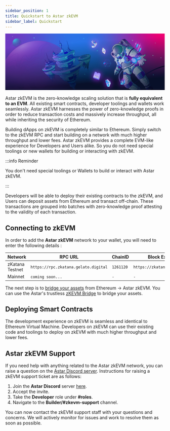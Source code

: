 ```yaml
---
sidebar_position: 1
title: Quickstart to Astar zkEVM
sidebar_label: Quickstart
---
```

![Documentation of all the resources builders need in order to start testing, deploying and interacting with smart contracts on the Astar network](../img/build.png)

Astar zkEVM is the zero-knowledge scaling solution that is **fully equivalent to an EVM**. All existing smart contracts, developer toolings and wallets work seamlessly. Astar zkEVM harnesses the power of zero-knowledge proofs in order to reduce transaction costs and massively increase throughput, all while inheriting the security of Ethereum.

Building dApps on zkEVM is completely similar to Ethereum. Simply switch to the zkEVM RPC and start building on a network with much higher throughput and lower fees. Astar zkEVM provides a complete EVM-like experience for Developers and Users alike. So you do not need special toolings or new wallets for building or interacting with zkEVM.

:::info Reminder

You don't need special toolings or Wallets to build or interact with Astar zkEVM.

:::

Developers will be able to deploy their existing contracts to the zkEVM, and Users can deposit assets from Ethereum and transact off-chain. These transactions are grouped into batches with zero-knowledge proof attesting to the validity of each transaction.

## Connecting to zkEVM

In order to add the **Astar zkEVM** network to your wallet, you will need to enter the following details :

| Network | RPC URL | ChainID | Block Explorer URL | Currency |
| ------- | ------------------------------- | ---------------- | ---------------- | ----- |
| zKatana Testnet | `https://rpc.zkatana.gelato.digital` | `1261120` | `https://zkatana.blockscout.com/` | **ETH** |
| Mainnet | `coming soon...` | `-` | `-` | **ETH** |

The next step is to [bridge your assets](./bridge-to-zkevm.md) from Ethereum &rarr; Astar zkEVM. You can use the Astar's trustless [zKEVM Bridge](https://portal.astar.network) to bridge your assets.

## Deploying Smart Contracts

The development experience on zkEVM is seamless and identical to Ethereum Virtual Machine. Developers on zkEVM can use their existing code and toolings to deploy on zkEVM with much higher throughput and lower fees.

## Astar zkEVM Support

If you need help with anything related to the Astar zkEVM network, you can raise a question on the [Astar Discord server](https://discord.gg/astarnetwork). Instructions for raising a zkEVM support ticket are as follows:

1. Join the **Astar Discord** server [here](https://discord.gg/astarnetwork).
2. Accept the invite.
3. Take the **Developer** role under **#roles**.
4. Navigate to the **Builder/#zkevm-support** channel.

You can now contact the zkEVM support staff with your questions and concerns. We will actively monitor for issues and work to resolve them as soon as possible.
